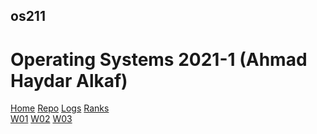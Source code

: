 ## os211
# Operating Systems 2021-1 (Ahmad Haydar Alkaf)
[Home](https://ahmadhaydar.github.io/os211/) [Repo](https://github.com/ahmadhaydar/os211/) [Logs](https://ahmadhaydar.github.io/os211/TXT/mylog.txt) [Ranks](https://ahmadhaydar.github.io/os211/TXT/myrank.txt)<br>
[W01](https://ahmadhaydar.github.io/os211/W01/) [W02](https://ahmadhaydar.github.io/os211/W02/) [W03](https://ahmadhaydar.github.io/os211/W03/)
